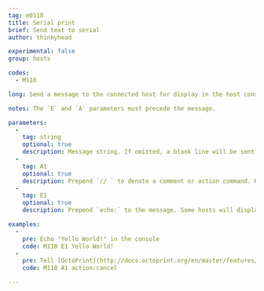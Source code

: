 ```yaml
---
tag: m0118
title: Serial print
brief: Send text to serial
author: thinkyhead

experimental: false
group: hosts

codes:
  - M118

long: Send a message to the connected host for display in the host console or to perform a host action.

notes: The `E` and `A` parameters must precede the message.

parameters:
  -
    tag: string
    optional: true
    description: Message string. If omitted, a blank line will be sent.
  -
    tag: A1
    optional: true
    description: Prepend `// ` to denote a comment or action command. Hosts like OctoPrint can interpret such commands to perform special actions. See your host's documentation.
  -
    tag: E1
    optional: true
    description: Prepend `echo:` to the message. Some hosts will display echo messages differently when preceded by `echo:`.

examples:
  -
    pre: Echo "Yello World!" in the console
    code: M118 E1 Yello World!
  -
    pre: Tell [OctoPrint](http://docs.octoprint.org/en/master/features/action_commands.html) to cancel the print job
    code: M118 A1 action:cancel

---
```

